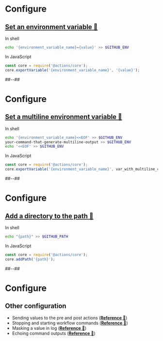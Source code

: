 <!-- .slide: class="with-code" -->

# Configure

## [**Set an environment variable** 🔗](https://docs.github.com/en/actions/using-workflows/workflow-commands-for-github-actions#setting-an-environment-variable)

In shell

```bash
echo '{environment_variable_name}={value}' >> $GITHUB_ENV
```

In JavaScript

```js
const core = require('@actions/core');
core.exportVariable('{environment_variable_name}', '{value}');
```

##--##

<!-- .slide: class="with-code" -->

# Configure

## [**Set a multiline environment variable** 🔗](https://docs.github.com/en/actions/using-workflows/workflow-commands-for-github-actions#multiline-strings)

In shell

```bash
echo '{environment_variable_name}<<EOF' >> $GITHUB_ENV
your-command-that-generate-multiline-output >> $GITHUB_ENV
echo '<<EOF' >> $GITHUB_ENV
```

In JavaScript

```js
const core = require('@actions/core');
core.exportVariable('{environment_variable_name}', var_with_multiline_content);
```

##--##

<!-- .slide: class="with-code" -->

# Configure

## [**Add a directory to the path** 🔗](https://docs.github.com/en/actions/using-workflows/workflow-commands-for-github-actions#adding-a-system-path)

In shell

```bash
echo "{path}" >> $GITHUB_PATH
```

In JavaScript

```js
const core = require('@actions/core');
core.addPath('{path}');
```

##--##

# Configure

## Other configuration

- Sending values to the pre and post actions ([**Reference** 🔗](https://docs.github.com/en/actions/using-workflows/workflow-commands-for-github-actions#sending-values-to-the-pre-and-post-actions))
- Stopping and starting workflow commands ([**Reference** 🔗](https://docs.github.com/en/actions/using-workflows/workflow-commands-for-github-actions#stopping-and-starting-workflow-commands))
- Masking a value in log ([**Reference** 🔗](https://docs.github.com/en/actions/using-workflows/workflow-commands-for-github-actions#masking-a-value-in-log))
- Echoing command outputs ([**Reference** 🔗](https://docs.github.com/en/actions/using-workflows/workflow-commands-for-github-actions#echoing-command-outputs))

